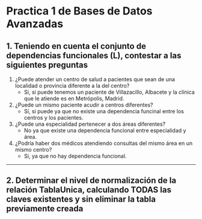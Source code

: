 # Practica 1 de Bases de Datos Avanzadas

## 1. Teniendo en cuenta el conjunto de dependencias funcionales (L), contestar a las siguientes preguntas

1. ¿Puede atender un centro de salud a pacientes que sean de una localidad o provincia diferente a la del centro?
    * Si, si puede tenemos un paciente de Villazacillo, Albacete y la clínica que le atiende es en Metrópolis, Madrid.
2. ¿Puede un mismo paciente acudir a centros diferentes?
    * Sí, si puede ya que no existe una dependencia funcinal entre los centros y los pacientes.
3. ¿Puede una especialidad pertenecer a dos áreas diferentes?
    * No ya que existe una dependencia funcional entre especialidad y área.
4. ¿Podría haber dos médicos atendiendo consultas del mismo área en un mismo centro?
    * Si, ya que no hay dependencia funcional.

---

## 2. Determinar el nivel de normalización de la relación TablaUnica, calculando TODAS las claves existentes y sin eliminar la tabla previamente creada


